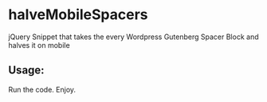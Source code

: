# halveMobileSpacers
jQuery Snippet that takes the every Wordpress Gutenberg Spacer Block and halves it on mobile

## Usage:
Run the code. Enjoy.
